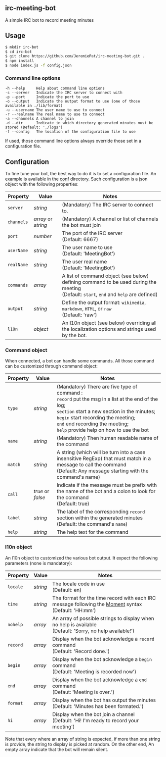 irc-meeting-bot
-------------------------------------------------------------------------------

A simple IRC bot to record meeting minutes

## Usage

```bash
$ mkdir irc-bot
$ cd irc-bot
$ git clone https://github.com/JeremiePat/irc-meeting-bot.git .
$ npm install
$ node index.js -f config.json
```

### Command line options

```
-h --help     Help about command line options
-s --server   Indicate the IRC server to connect with
-p --port     Indicate the port to use
-o --output   Indicate the output format to use (one of those available in ./lib/format)
-u --username The user name to use to connect
-r --realname The real name to use to connect
-a --channels A channel to join
-d --dir      Indicate in which directory generated minutes must be stored (Default: './logs')
-f --config   The location of the configuration file to use
```

If used, those command line options always override those set in a configuration file.

## Configuration

To fine tune your bot, the best way to do it is to set a configuration file. An
example is available in the [conf](./conf) directory. Such configuration is a
json object with the following properties:

| Property   | Value               | Notes
| ---------- | ------------------- | --------------
| `server`   | _string_            | (Mandatory) The IRC server to connect to.
| `channels` | _array_ or _string_ | (Mandatory) A channel or list of channels the bot must join
| `port`     | _number_            | The port of the IRC server <br>(Default: 6667)
| `userName` | _string_            | The user name to use <br>(Default: 'MeetingBot')
| `realName` | _string_            | The user real name <br>(Default: 'MeetingBot')
| `commands` | _array_             | A list of command object (see below) defining command to be used during the meeting <br>(Default: `start`, `end` and `help` are defined)
| `output`   | _string_            | Define the output format: `wikimedia`, `markdown`, `HTML`, or `raw` <br>(Default: 'raw')
| `l10n`     | _object_            | An l10n object (see below) overriding all the localization options and strings used by the bot.

### Command object

When connected, a bot can handle some commands. All those command can be
customized through command object:

| Property   | Value    | Notes
| ---------- | -------- | --------------
| `type`     | _string_ | (Mandatory) There are five type of command : <br>`record` put the msg in a list at the end of the log; <br>`section` start a new section in the minutes; <br>`begin` start recording the meeting; <br>`end` end recording the meeting; <br>`help` provide help on how to use the bot
| `name`     | _string_ | (Mandatory) Then human readable name of the command
| `match`    | _string_ | A string (which will be turn into a case insensitive RegExp) that must match in a message to call the command <br>(Default: Any message starting with the command's name)
| `call`     | _true_ or _false_ | Indicate if the message must be prefix with the name of the bot and a colon to look for the command <br>(Default: true)
| `label`    | _string_ | The label of the corresponding `record` section within the generated minutes <br>(Default: the command's `name`)
| `help`     | _string_ | The help text for the command

### l10n object

An l10n object to customized the various bot output. It expect the following
parameters (none is mandatory):

| Property   | Value    | Notes
| ---------- | -------- | --------------
| `locale`   | _string_ | The locale code in use <br>(Default: en)
| `time`     | _string_ | The format for the time record with each IRC message following the [Moment](http://momentjs.com/) syntax <br>(Default: 'HH:mm')
| `nohelp`   | _array_  | An array of possible strings to display when no help is available <br>(Default: 'Sorry, no help available!')
| `record`   | _array_  | Display when the bot acknowledge a `record` command <br>(Default: 'Record done.')
| `begin`    | _array_  | Display when the bot acknowledge a `begin` command <br>(Default: 'Meeting is recorded now')
| `end`      | _array_  | Display when the bot acknowledge a `end` command <br>(Defaut: 'Meeting is over.')
| `format`   | _array_  | Display when the bot has output the minutes <br>(Default: 'Minutes has been formated.')
| `hi`       | _array_  | Display when the bot join a channel <br>(Default: 'Hi! I'm ready to record your meeting')

Note that every where an array of string is expected, if more than one string
is provide, the string to display is picked at random. On the other end, An
empty array indicate that the bot will remain silent.
